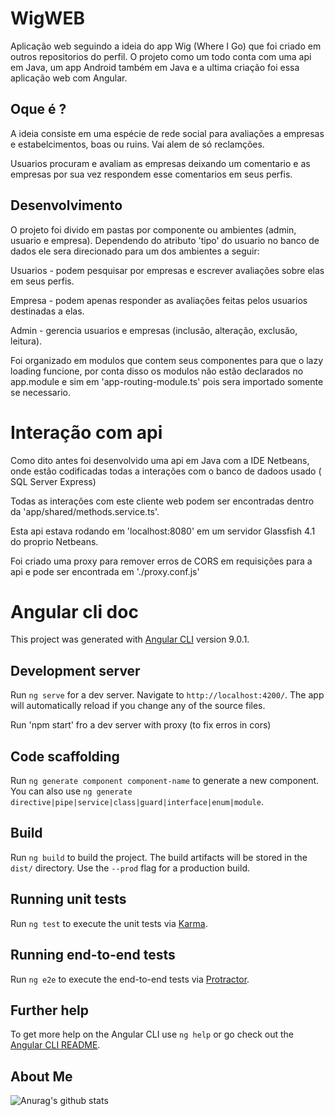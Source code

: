 # WigWEB

Aplicação web seguindo a ideia do app Wig (Where I Go) que foi criado em outros repositorios do perfil. O projeto como um todo conta com uma api em Java, um app Android também em Java e a ultima criação foi essa aplicação web com Angular.

## Oque é ?

A ideia consiste em uma espécie de rede social para avaliações a empresas e estabelcimentos, boas ou ruins. Vai alem de só reclamções.

Usuarios procuram e avaliam as empresas deixando um comentario e as empresas por sua vez respondem esse comentarios em seus perfis.

## Desenvolvimento

O projeto foi divido em pastas por componente ou ambientes (admin, usuario e empresa). Dependendo do atributo 'tipo' do usuario no banco de dados ele sera direcionado para um dos ambientes a seguir:

Usuarios - podem pesquisar por empresas e escrever avaliações sobre elas em seus perfis.

Empresa - podem apenas responder as avaliações feitas pelos usuarios destinadas a elas.

Admin - gerencia usuarios e empresas (inclusão, alteração, exclusão, leitura).

Foi organizado em modulos que contem seus componentes para que o lazy loading funcione, por conta disso os modulos não estão declarados no app.module e sim em 'app-routing-module.ts' pois sera importado somente se necessario.

# Interação com api

Como dito antes foi desenvolvido uma api em Java com a IDE Netbeans, onde estão codificadas todas a interações com o banco de dadoos usado ( SQL Server Express)

Todas as interações com este cliente web podem ser encontradas dentro da 'app/shared/methods.service.ts'.

Esta api estava rodando em 'localhost:8080' em um servidor Glassfish 4.1 do proprio Netbeans.

Foi criado uma proxy para remover erros de CORS em requisições para a api e pode ser encontrada em './proxy.conf.js'

# Angular cli doc

This project was generated with [Angular CLI](https://github.com/angular/angular-cli) version 9.0.1.

## Development server

Run `ng serve` for a dev server. Navigate to `http://localhost:4200/`. The app will automatically reload if you change any of the source files.

Run 'npm start' fro a dev server with proxy (to fix erros in cors)

## Code scaffolding

Run `ng generate component component-name` to generate a new component. You can also use `ng generate directive|pipe|service|class|guard|interface|enum|module`.

## Build

Run `ng build` to build the project. The build artifacts will be stored in the `dist/` directory. Use the `--prod` flag for a production build.

## Running unit tests

Run `ng test` to execute the unit tests via [Karma](https://karma-runner.github.io).

## Running end-to-end tests

Run `ng e2e` to execute the end-to-end tests via [Protractor](http://www.protractortest.org/).

## Further help

To get more help on the Angular CLI use `ng help` or go check out the [Angular CLI README](https://github.com/angular/angular-cli/blob/master/README.md).

## About Me

![Anurag's github stats](https://github-readme-stats.vercel.app/api?username=GustavoBonfimS&show_icons=true)
